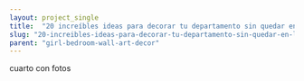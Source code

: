 ```yaml
---
layout: project_single
title:  "20 increíbles ideas para decorar tu departamento sin quedar en la ruina"
slug: "20-increibles-ideas-para-decorar-tu-departamento-sin-quedar-en-la-ruina"
parent: "girl-bedroom-wall-art-decor"
---
```

cuarto con fotos